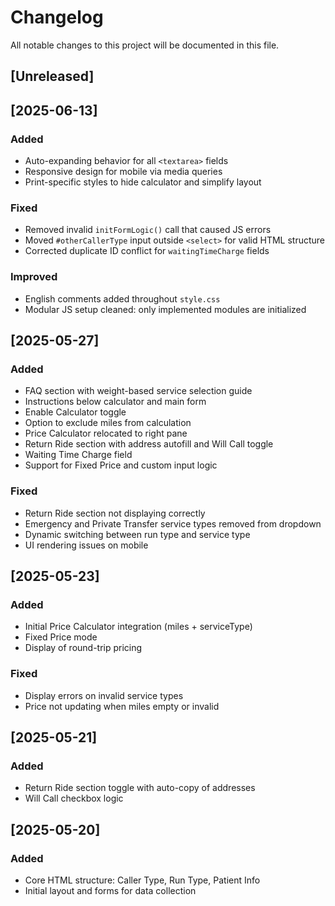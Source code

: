 # Changelog

All notable changes to this project will be documented in this file.

## [Unreleased]

## [2025-06-13]
### Added
- Auto-expanding behavior for all `<textarea>` fields
- Responsive design for mobile via media queries
- Print-specific styles to hide calculator and simplify layout

### Fixed
- Removed invalid `initFormLogic()` call that caused JS errors
- Moved `#otherCallerType` input outside `<select>` for valid HTML structure
- Corrected duplicate ID conflict for `waitingTimeCharge` fields

### Improved
- English comments added throughout `style.css`
- Modular JS setup cleaned: only implemented modules are initialized

## [2025-05-27]
### Added
- FAQ section with weight-based service selection guide
- Instructions below calculator and main form
- Enable Calculator toggle
- Option to exclude miles from calculation
- Price Calculator relocated to right pane
- Return Ride section with address autofill and Will Call toggle
- Waiting Time Charge field
- Support for Fixed Price and custom input logic

### Fixed
- Return Ride section not displaying correctly
- Emergency and Private Transfer service types removed from dropdown
- Dynamic switching between run type and service type
- UI rendering issues on mobile

## [2025-05-23]
### Added
- Initial Price Calculator integration (miles + serviceType)
- Fixed Price mode
- Display of round-trip pricing

### Fixed
- Display errors on invalid service types
- Price not updating when miles empty or invalid

## [2025-05-21]
### Added
- Return Ride section toggle with auto-copy of addresses
- Will Call checkbox logic

## [2025-05-20]
### Added
- Core HTML structure: Caller Type, Run Type, Patient Info
- Initial layout and forms for data collection